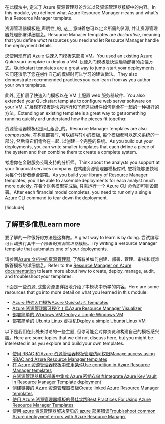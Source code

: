 <span data-ttu-id="0f671-101">在此模块中, 定义了 Azure 资源管理器的含义以及资源管理器模板中的内容。</span><span class="sxs-lookup"><span data-stu-id="0f671-101">In this module, you defined what Azure Resource Manager means and what's in a Resource Manager template.</span></span>

<span data-ttu-id="0f671-102">资源管理器模板是_声明性_的, 这__ 意味着您可以定义所需的资源, 并让资源管理器处理部署详细信息。</span><span class="sxs-lookup"><span data-stu-id="0f671-102">Resource Manager templates are _declarative_, meaning that you define _what_ resources you need and let Resource Manager handle the deployment details.</span></span>

<span data-ttu-id="0f671-103">您使用现有的 Azure 快速入门模板来部署 VM。</span><span class="sxs-lookup"><span data-stu-id="0f671-103">You used an existing Azure Quickstart template to deploy a VM.</span></span> <span data-ttu-id="0f671-104">快速入门模板是快速启动部署的绝佳方式。</span><span class="sxs-lookup"><span data-stu-id="0f671-104">Quickstart templates are a great way to jump-start your deployments.</span></span> <span data-ttu-id="0f671-105">它们还演示了您在创作自己的模板时可以学习的建议做法。</span><span class="sxs-lookup"><span data-stu-id="0f671-105">They also demonstrate recommended practices you can learn from as you author your own templates.</span></span>

<span data-ttu-id="0f671-106">此外, 还扩展了快速入门模板以在 VM 上配置 web 服务器软件。</span><span class="sxs-lookup"><span data-stu-id="0f671-106">You also extended your Quickstart template to configure web server software on your VM.</span></span> <span data-ttu-id="0f671-107">扩展现有模板是快速运行和了解这些组件如何组合在一起的一种极好的方法。</span><span class="sxs-lookup"><span data-stu-id="0f671-107">Extending an existing template is a great way to get something running quickly and understand how the pieces fit together.</span></span>

<span data-ttu-id="0f671-108">资源管理器模板也是可_组合_的。</span><span class="sxs-lookup"><span data-stu-id="0f671-108">Resource Manager templates are also _composable_.</span></span> <span data-ttu-id="0f671-109">在构建部署时, 可以编写较小的模板, 每个模板都可以定义系统的一部分, 然后将它们组合在一起, 以创建一个完整的系统。</span><span class="sxs-lookup"><span data-stu-id="0f671-109">As you build out your deployments, you can write smaller templates that each define a piece of the system and then combine them to create a complete system.</span></span>

<span data-ttu-id="0f671-110">考虑你在金融服务公司支持的分析师。</span><span class="sxs-lookup"><span data-stu-id="0f671-110">Think about the analysts you support at your financial services company.</span></span> <span data-ttu-id="0f671-111">在构建资源管理器模板库时, 您将能够更快地为每个分析者组合部署。</span><span class="sxs-lookup"><span data-stu-id="0f671-111">As you build your library of Resource Manager templates, you'll be able to assemble deployments for each analyst much more quickly.</span></span> <span data-ttu-id="0f671-112">在每个财务模型完成后, 只需运行一个 Azure CLI 命令即可销毁部署。</span><span class="sxs-lookup"><span data-stu-id="0f671-112">After each financial model completes, you need to run only a single Azure CLI command to tear down the deployment.</span></span>

[!include[](../../../includes/azure-sandbox-cleanup.md)]

## <a name="learn-more"></a><span data-ttu-id="0f671-113">了解更多信息</span><span class="sxs-lookup"><span data-stu-id="0f671-113">Learn more</span></span>

<span data-ttu-id="0f671-114">要了解的一种很好的方法是这样做。</span><span class="sxs-lookup"><span data-stu-id="0f671-114">A great way to learn is by doing.</span></span> <span data-ttu-id="0f671-115">尝试编写可自动执行其中一个部署的资源管理器模板。</span><span class="sxs-lookup"><span data-stu-id="0f671-115">Try writing a Resource Manager template that automates one of your deployments.</span></span>

<span data-ttu-id="0f671-116">请参阅[Azure 文档中的资源管理器](https://docs.microsoft.com/azure/azure-resource-manager?azure-portal=true), 了解有关如何创建、部署、管理、审核和疑难解答模板的详细信息。</span><span class="sxs-lookup"><span data-stu-id="0f671-116">Refer to the [Resource Manager on Azure documentation](https://docs.microsoft.com/azure/azure-resource-manager?azure-portal=true) to learn more about how to create, deploy, manage, audit, and troubleshoot your templates.</span></span>

<span data-ttu-id="0f671-117">下面是一些资源, 这些资源更详细地介绍了本模块中所学的内容。</span><span class="sxs-lookup"><span data-stu-id="0f671-117">Here are some resources that go into more detail on what you learned in this module.</span></span>

* [<span data-ttu-id="0f671-118">Azure 快速入门模板</span><span class="sxs-lookup"><span data-stu-id="0f671-118">Azure Quickstart Templates</span></span>](https://azure.microsoft.com/resources/templates?azure-portal=true)
* [<span data-ttu-id="0f671-119">Azure 资源管理器可视化工具</span><span class="sxs-lookup"><span data-stu-id="0f671-119">Azure Resource Manager Visualizer</span></span>](http://armviz.io?azure-portal=true)
* [<span data-ttu-id="0f671-120">部署简单的 Windows VM</span><span class="sxs-lookup"><span data-stu-id="0f671-120">Deploy a simple Windows VM</span></span>](https://azure.microsoft.com/resources/templates/101-vm-simple-windows?azure-portal=true)
* [<span data-ttu-id="0f671-121">部署简单的 Ubuntu Linux 虚拟机</span><span class="sxs-lookup"><span data-stu-id="0f671-121">Deploy a simple Ubuntu Linux VM</span></span>](https://azure.microsoft.com/resources/templates/101-vm-simple-linux?azure-portal=true)

<span data-ttu-id="0f671-122">以下是我们在此处未讨论的一些主题, 但你可能会对你浏览和构建自己的模板感兴趣。</span><span class="sxs-lookup"><span data-stu-id="0f671-122">Here are some topics that we did not discuss here, but you might be interested in as you explore and build your own templates.</span></span>

* [<span data-ttu-id="0f671-123">使用 RBAC 和 Azure 资源管理器模板管理访问权限</span><span class="sxs-lookup"><span data-stu-id="0f671-123">Manage access using RBAC and Azure Resource Manager templates</span></span>](https://docs.microsoft.com/azure/role-based-access-control/role-assignments-template?azure-portal=true)
* [<span data-ttu-id="0f671-124">在 Azure 资源管理器模板中使用条件</span><span class="sxs-lookup"><span data-stu-id="0f671-124">Use condition in Azure Resource Manager templates</span></span>](https://docs.microsoft.com/azure/azure-resource-manager/resource-manager-tutorial-use-conditions?azure-portal=true)
* [<span data-ttu-id="0f671-125">在资源管理器模板部署中集成 Azure 密钥存储库</span><span class="sxs-lookup"><span data-stu-id="0f671-125">Integrate Azure Key Vault in Resource Manager Template deployment</span></span>](https://docs.microsoft.com/azure/azure-resource-manager/resource-manager-tutorial-use-key-vault?azure-portal=true)
* [<span data-ttu-id="0f671-126">创建链接的 Azure 资源管理器模板</span><span class="sxs-lookup"><span data-stu-id="0f671-126">Create linked Azure Resource Manager templates</span></span>](https://docs.microsoft.com/azure/azure-resource-manager/resource-manager-tutorial-create-linked-templates?azure-portal=true)
* [<span data-ttu-id="0f671-127">使用 Azure 资源管理器模板的最佳实践</span><span class="sxs-lookup"><span data-stu-id="0f671-127">Best Practices For Using Azure Resource Manager Templates</span></span>](https://blogs.msdn.microsoft.com/mvpawardprogram/2018/05/01/azure-resource-manager?azure-portal=true)
* [<span data-ttu-id="0f671-128">使用 azure 资源管理器解决常见的 azure 部署错误</span><span class="sxs-lookup"><span data-stu-id="0f671-128">Troubleshoot common Azure deployment errors with Azure Resource Manager</span></span>](https://docs.microsoft.com/azure/azure-resource-manager/resource-manager-common-deployment-errors?azure-portal=true)

